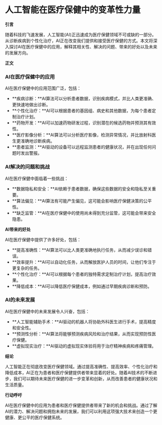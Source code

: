 # 人工智能在医疗保健中的变革性力量

**引言**

随着科技的飞速发展，人工智能(AI)正迅速成为医疗保健领域不可或缺的一部分。从诊断疾病到个性化治疗，AI正在改变我们提供和接受医疗保健的方式。本文将深入探讨AI在医疗保健中的应用，解释其相关性、解决的问题、带来的好处以及未来的发展方向。

**正文**

### AI在医疗保健中的应用

AI在医疗保健中的应用范围广泛，包括：

- **疾病诊断：**AI算法可以分析患者数据，识别疾病模式，并比人类更准确、更快速地做出诊断。
- **个性化治疗：**AI可以根据患者的基因组、病史和其他数据，为每个患者定制治疗计划。
- **药物开发：**AI可以加速药物研发过程，识别潜在的候选药物并预测其有效性。
- **医疗影像分析：**AI算法可以分析医疗影像，检测异常情况，并比放射科医生更准确地诊断疾病。
- **患者监测：**AI驱动的设备可以远程监测患者的健康状况，并在出现任何问题时发出警报。

### AI解决的问题和挑战

AI在医疗保健中面临着一些挑战：

- **数据隐私和安全：**AI依赖于患者数据，确保这些数据的安全和隐私至关重要。
- **算法偏见：**AI算法有可能产生偏见，这可能会影响医疗保健决策的公平性。
- **缺乏监管：**AI在医疗保健中的使用尚未得到充分监管，这可能会带来安全隐患。

**AI带来的好处**

AI在医疗保健中提供了许多好处，包括：

- **提高准确性：**AI算法可以比人类更准确地执行任务，从而减少误诊和错误。
- **效率提升：**AI可以自动化任务，从而解放医护人员的时间，让他们专注于更复杂的任务。
- **个性化治疗：**AI可以根据每个患者的独特需求定制治疗计划，提高治疗效果。
- **降低成本：**AI可以降低医疗保健成本，例如通过早期疾病诊断和预防。

### AI的未来发展

AI在医疗保健中的未来发展令人兴奋，包括：

- **人工智能辅助手术：**AI驱动的机器人将协助外科医生进行手术，提高精度和安全性。
- **预测性分析：**AI算法将能够预测疾病风险和治疗结果，从而实现预防性医疗保健。
- **虚拟现实治疗：**AI驱动的虚拟现实体验将用于治疗精神疾病和疼痛管理。

**结论**

人工智能正在彻底改变医疗保健领域。通过提高准确性、提高效率、个性化治疗和降低成本，AI正在为患者和医疗保健提供者带来显着的好处。随着AI技术的不断进步，我们可以期待未来医疗保健的进一步变革和创新，从而改善患者的健康状况和生活质量。

**行动呼吁**

AI在医疗保健中的应用为患者和医疗保健提供者带来了新的机会和挑战。通过了解AI的潜力、解决问题和拥抱未来的发展，我们可以利用这项强大技术来创造一个更健康、更公平的医疗保健系统。
